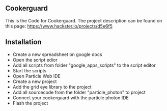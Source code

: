 ## Cookerguard
This is the Code for Cookerguard.
The project description can be found on this page:
https://www.hackster.io/projects/d5e6f5

## Installation
 * Create a new spreadsheet on google docs
 * Open the script edior
 * Add all scripts from folder "google_apps_scripts" to the script editor
 * Start the scripts
 * Open Particle Web IDE
 * Create a new project
 * Add the grid eye library to the project
 * Add all sourcecode from the folder "particle_photon" to project
 * Connect your cookerguard with the particle photon IDE
 * Flash the project
